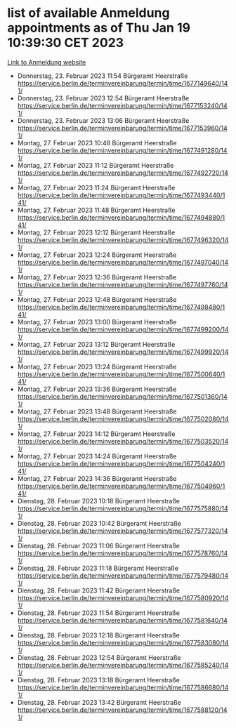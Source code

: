# list of available Anmeldung appointments as of Thu Jan 19 10:39:30 CET 2023
[Link to Anmeldung website](https://service.berlin.de/terminvereinbarung/termin/tag.php?termin=0&anliegen[]=120686&dienstleisterlist=122210,122217,327316,122219,327312,122227,327314,122231,327346,122243,327348,122252,329742,122260,329745,122262,329748,122254,329751,122271,327278,122273,327274,122277,327276,330436,122280,327294,122282,327290,122284,327292,327539,122291,327270,122285,327266,122286,327264,122296,327268,150230,329760,122301,327282,122297,327286,122294,327284,122312,329763,122314,329775,122304,327330,122311,327334,122309,327332,122281,327352,122279,329772,122276,327324,122274,327326,122267,329766,122246,327318,122251,327320,122257,327322,122208,327298,122226,327300,121362,121364&herkunft=http%3A%2F%2Fservice.berlin.de%2Fdienstleistung%2F120686%2F)
- Donnerstag, 23. Februar 2023 11:54 Bürgeramt Heerstraße https://service.berlin.de/terminvereinbarung/termin/time/1677149640/141/
- Donnerstag, 23. Februar 2023 12:54 Bürgeramt Heerstraße https://service.berlin.de/terminvereinbarung/termin/time/1677153240/141/
- Donnerstag, 23. Februar 2023 13:06 Bürgeramt Heerstraße https://service.berlin.de/terminvereinbarung/termin/time/1677153960/141/
- Montag, 27. Februar 2023 10:48 Bürgeramt Heerstraße https://service.berlin.de/terminvereinbarung/termin/time/1677491280/141/
- Montag, 27. Februar 2023 11:12 Bürgeramt Heerstraße https://service.berlin.de/terminvereinbarung/termin/time/1677492720/141/
- Montag, 27. Februar 2023 11:24 Bürgeramt Heerstraße https://service.berlin.de/terminvereinbarung/termin/time/1677493440/141/
- Montag, 27. Februar 2023 11:48 Bürgeramt Heerstraße https://service.berlin.de/terminvereinbarung/termin/time/1677494880/141/
- Montag, 27. Februar 2023 12:12 Bürgeramt Heerstraße https://service.berlin.de/terminvereinbarung/termin/time/1677496320/141/
- Montag, 27. Februar 2023 12:24 Bürgeramt Heerstraße https://service.berlin.de/terminvereinbarung/termin/time/1677497040/141/
- Montag, 27. Februar 2023 12:36 Bürgeramt Heerstraße https://service.berlin.de/terminvereinbarung/termin/time/1677497760/141/
- Montag, 27. Februar 2023 12:48 Bürgeramt Heerstraße https://service.berlin.de/terminvereinbarung/termin/time/1677498480/141/
- Montag, 27. Februar 2023 13:00 Bürgeramt Heerstraße https://service.berlin.de/terminvereinbarung/termin/time/1677499200/141/
- Montag, 27. Februar 2023 13:12 Bürgeramt Heerstraße https://service.berlin.de/terminvereinbarung/termin/time/1677499920/141/
- Montag, 27. Februar 2023 13:24 Bürgeramt Heerstraße https://service.berlin.de/terminvereinbarung/termin/time/1677500640/141/
- Montag, 27. Februar 2023 13:36 Bürgeramt Heerstraße https://service.berlin.de/terminvereinbarung/termin/time/1677501360/141/
- Montag, 27. Februar 2023 13:48 Bürgeramt Heerstraße https://service.berlin.de/terminvereinbarung/termin/time/1677502080/141/
- Montag, 27. Februar 2023 14:12 Bürgeramt Heerstraße https://service.berlin.de/terminvereinbarung/termin/time/1677503520/141/
- Montag, 27. Februar 2023 14:24 Bürgeramt Heerstraße https://service.berlin.de/terminvereinbarung/termin/time/1677504240/141/
- Montag, 27. Februar 2023 14:36 Bürgeramt Heerstraße https://service.berlin.de/terminvereinbarung/termin/time/1677504960/141/
- Dienstag, 28. Februar 2023 10:18 Bürgeramt Heerstraße https://service.berlin.de/terminvereinbarung/termin/time/1677575880/141/
- Dienstag, 28. Februar 2023 10:42 Bürgeramt Heerstraße https://service.berlin.de/terminvereinbarung/termin/time/1677577320/141/
- Dienstag, 28. Februar 2023 11:06 Bürgeramt Heerstraße https://service.berlin.de/terminvereinbarung/termin/time/1677578760/141/
- Dienstag, 28. Februar 2023 11:18 Bürgeramt Heerstraße https://service.berlin.de/terminvereinbarung/termin/time/1677579480/141/
- Dienstag, 28. Februar 2023 11:42 Bürgeramt Heerstraße https://service.berlin.de/terminvereinbarung/termin/time/1677580920/141/
- Dienstag, 28. Februar 2023 11:54 Bürgeramt Heerstraße https://service.berlin.de/terminvereinbarung/termin/time/1677581640/141/
- Dienstag, 28. Februar 2023 12:18 Bürgeramt Heerstraße https://service.berlin.de/terminvereinbarung/termin/time/1677583080/141/
- Dienstag, 28. Februar 2023 12:54 Bürgeramt Heerstraße https://service.berlin.de/terminvereinbarung/termin/time/1677585240/141/
- Dienstag, 28. Februar 2023 13:18 Bürgeramt Heerstraße https://service.berlin.de/terminvereinbarung/termin/time/1677586680/141/
- Dienstag, 28. Februar 2023 13:42 Bürgeramt Heerstraße https://service.berlin.de/terminvereinbarung/termin/time/1677588120/141/
